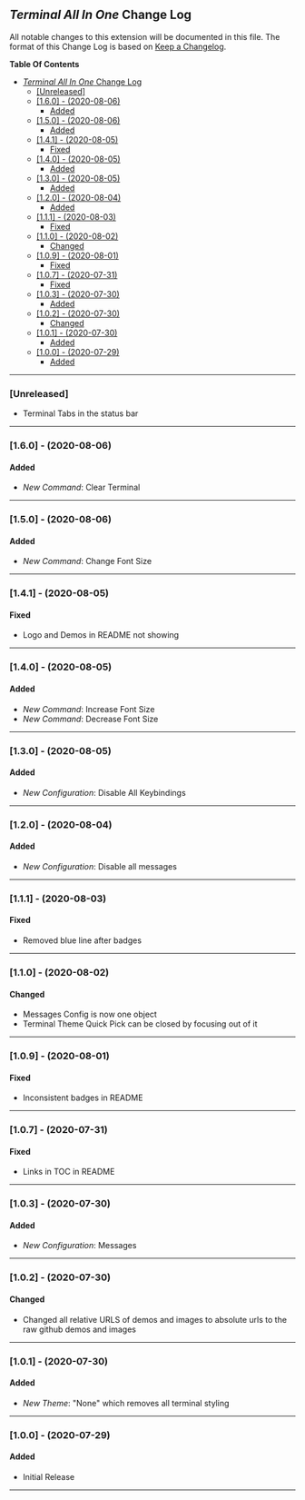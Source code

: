 ## _Terminal All In One_ Change Log

All notable changes to this extension will be documented in this file.
The format of this Change Log is based on [Keep a Changelog](http://keepachangelog.com/).

**Table Of Contents**

- [_Terminal All In One_ Change Log](#terminal-all-in-one-change-log)
  - [[Unreleased]](#unreleased)
  - [[1.6.0] - (2020-08-06)](#160---2020-08-06)
    - [Added](#added)
  - [[1.5.0] - (2020-08-06)](#150---2020-08-06)
    - [Added](#added-1)
  - [[1.4.1] - (2020-08-05)](#141---2020-08-05)
    - [Fixed](#fixed)
  - [[1.4.0] - (2020-08-05)](#140---2020-08-05)
    - [Added](#added-2)
  - [[1.3.0] - (2020-08-05)](#130---2020-08-05)
    - [Added](#added-3)
  - [[1.2.0] - (2020-08-04)](#120---2020-08-04)
    - [Added](#added-4)
  - [[1.1.1] - (2020-08-03)](#111---2020-08-03)
    - [Fixed](#fixed-1)
  - [[1.1.0] - (2020-08-02)](#110---2020-08-02)
    - [Changed](#changed)
  - [[1.0.9] - (2020-08-01)](#109---2020-08-01)
    - [Fixed](#fixed-2)
  - [[1.0.7] - (2020-07-31)](#107---2020-07-31)
    - [Fixed](#fixed-3)
  - [[1.0.3] - (2020-07-30)](#103---2020-07-30)
    - [Added](#added-5)
  - [[1.0.2] - (2020-07-30)](#102---2020-07-30)
    - [Changed](#changed-1)
  - [[1.0.1] - (2020-07-30)](#101---2020-07-30)
    - [Added](#added-6)
  - [[1.0.0] - (2020-07-29)](#100---2020-07-29)
    - [Added](#added-7)

---

### [Unreleased]

- Terminal Tabs in the status bar

---

### [1.6.0] - (2020-08-06)

#### Added

- _New Command_: Clear Terminal

---

### [1.5.0] - (2020-08-06)

#### Added

- _New Command_: Change Font Size

---

### [1.4.1] - (2020-08-05)

#### Fixed

- Logo and Demos in README not showing

---

### [1.4.0] - (2020-08-05)

#### Added

- _New Command_: Increase Font Size
- _New Command_: Decrease Font Size

---

### [1.3.0] - (2020-08-05)

#### Added

- _New Configuration_: Disable All Keybindings

---

### [1.2.0] - (2020-08-04)

#### Added

- _New Configuration_: Disable all messages

---

### [1.1.1] - (2020-08-03)

#### Fixed

- Removed blue line after badges

---

### [1.1.0] - (2020-08-02)

#### Changed

- Messages Config is now one object
- Terminal Theme Quick Pick can be closed by focusing out of it

---

### [1.0.9] - (2020-08-01)

#### Fixed

- Inconsistent badges in README

---

### [1.0.7] - (2020-07-31)

#### Fixed

- Links in TOC in README

---

### [1.0.3] - (2020-07-30)

#### Added

- _New Configuration_: Messages

---

### [1.0.2] - (2020-07-30)

#### Changed

- Changed all relative URLS of demos and images to absolute urls to the raw github demos and images

---

### [1.0.1] - (2020-07-30)

#### Added

- _New Theme_: "None" which removes all terminal styling

---

### [1.0.0] - (2020-07-29)

#### Added

- Initial Release

---
